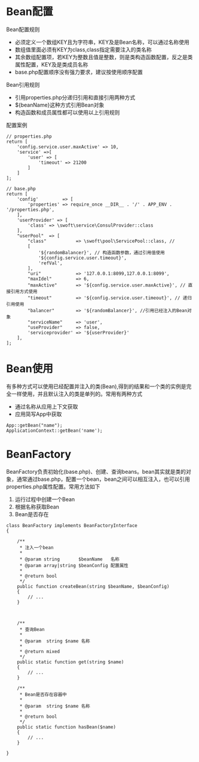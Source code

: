 # Bean配置

Bean配置规则

* 必须定义一个数组KEY且为字符串，KEY及是Bean名称，可以通过名称使用
* 数组值里面必须有KEY为class,class指定需要注入的类名称
* 其余数组配置项，若KEY为整数且值是整数，则是类构造函数配置，反之是类属性配置，KEY及是类成员名称
* base.php配置顺序没有强力要求，建议按使用顺序配置

Bean引用规则

* 引用properties.php分递归引用和直接引用两种方式
* ${beanName}这种方式引用Bean对象
* 构造函数和成员属性都可以使用以上引用规则

配置案例

```
// properties.php
return [
    'config.service.user.maxActive' => 10,
    'service' =>[
        'user' => [
            'timeout' => 21200
        ]
    ]
];

// base.php
return [
    'config'         => [
        'properties' => require_once __DIR__ . '/' . APP_ENV . '/properties.php',
    ],
    'userProvider' => [
        'class' => \swoft\service\ConsulProvider::class
    ],
    "userPool"  => [
        "class"           => \swoft\pool\ServicePool::class, // 
        [
            '${randomBalancer}', // 构造函数参数，通过引用值使用
            '${config.service.user.timeout}',
            'refVal',
        ],
        "uri"             => '127.0.0.1:8099,127.0.0.1:8099', 
        "maxIdel"         => 6,
        "maxActive"       => '${config.service.user.maxActive}', // 直接引用方式使用
        "timeout"         => '${config.service.user.timeout}', // 递归引用使用
        "balancer"        => '${randomBalancer}', //引用已经注入的Bean对象 
        "serviceName"     => 'user',
        "useProvider"     => false,
        'serviceprovider' => '${userProvider}'
    ],
];
```

# Bean使用

有多种方式可以使用已经配置并注入的类\(Bean\),得到的结果和一个类的实例是完全一样使用，并且默认注入的类是单列的。常用有两种方式

* 通过名称从应用上下文获取
* 应用简写App中获取

```
App::getBean("name");
ApplicationContext::getBean('name');
```

# BeanFactory

BeanFactory负责初始化\(base.php\)、创建、查询beans。bean其实就是类的对象，通常通过base.php，配置一个bean，bean之间可以相互注入，也可以引用properties.php属性配置。常用方法如下

1. 运行过程中创建一个Bean
2. 根据名称获取Bean
3. Bean是否存在


```
class BeanFactory implements BeanFactoryInterface
{

    /**
     * 注入一个bean
     *
     * @param string       $beanName   名称
     * @param array|string $beanConfig 配置属性
     *
     * @return bool
     */
    public function createBean(string $beanName, $beanConfig)
    {
        // ...
    }

    

    /**
     * 查询Bean
     *
     * @param  string $name 名称
     *
     * @return mixed
     */
    public static function get(string $name)
    {
        // ...
    }

    /**
     * Bean是否存在容器中
     *
     * @param  string $name 名称
     *
     * @return bool
     */
    public static function hasBean($name)
    {
        // ...
    }

}
```






